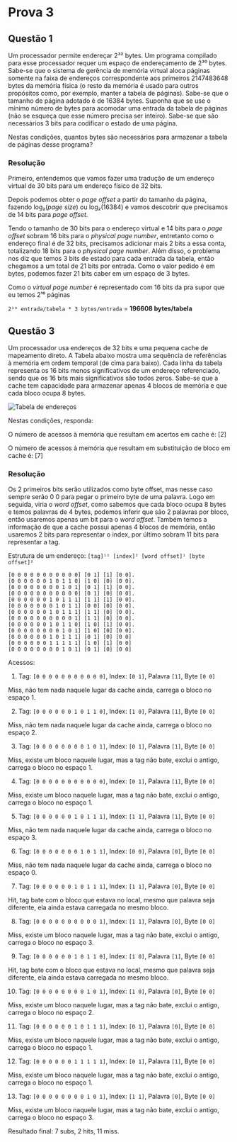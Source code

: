 # Prova 3

## Questão 1

Um processador permite endereçar 2³² bytes. Um programa compilado para esse processador requer um espaço de endereçamento de 2³⁰ bytes. Sabe-se que o sistema de gerência de memória virtual aloca páginas somente na faixa de endereços correspondente aos primeiros 2147483648 bytes da memória física (o resto da memória é usado para outros propósitos como, por exemplo, manter a tabela de páginas). Sabe-se que o tamanho de página adotado é de 16384 bytes. Suponha que se use o mínimo número de bytes para acomodar uma entrada da tabela de páginas (não se esqueça que esse número precisa ser inteiro). Sabe-se que são necessários 3 bits para codificar o estado de uma página.

Nestas condições, quantos bytes são necessários para armazenar a tabela de páginas desse programa?

### Resolução

Primeiro, entendemos que vamos fazer uma tradução de um endereço virtual de 30 bits para um endereço físico de 32 bits.

Depois podemos obter o _page offset_ a partir do tamanho da página, fazendo log₂(_page size_) ou log₂(16384) e vamos descobrir que precisamos de 14 bits para _page offset_.

Tendo o tamanho de 30 bits para o endereço virtual e 14 bits para o _page offset_ sobram 16 bits para o _physical page number_, entretanto como o endereço final é de 32 bits, precisamos adicionar mais 2 bits a essa conta, totalizando 18 bits para o _physical page number_. Além disso, o problema nos diz que temos 3 bits de estado para cada entrada da tabela, então chegamos a um total de 21 bits por entrada. Como o valor pedido é em bytes, podemos fazer 21 bits caber em um espaço de 3 bytes.

Como o _virtual page number_ é representado com 16 bits da pra supor que eu temos 2¹⁶ páginas

`2¹⁶ entrada/tabela * 3 bytes/entrada` = **196608 bytes/tabela**

## Questão 3

Um processador usa endereços de 32 bits e uma pequena cache de mapeamento direto. A Tabela abaixo mostra uma sequência de referências à memória em ordem temporal (de cima para baixo). Cada linha da tabela representa os 16 bits menos significativos de um endereço referenciado, sendo que os 16 bits mais significativos são todos zeros. Sabe-se que a cache tem capacidade para armazenar apenas 4 blocos de memória e que cada bloco ocupa 8 bytes.

![Tabela de endereços](https://imgur.com/TLCPR39.png)

Nestas condições, responda:

O número de acessos à memória que resultam em acertos em cache é: [2]

O número de acessos à memória que resultam em substituição de bloco em cache é: [7]

### Resolução

Os 2 primeiros bits serão utilizados como byte offset, mas nesse caso sempre serão  0 0 para pegar o primeiro byte de uma palavra. Logo em seguida, viria o _word offset_, como sabemos que cada bloco ocupa 8 bytes e temos palavras de 4 bytes, podemos inferir que são 2 palavras por bloco, então usaremos apenas um bit para o _word offset_. Também temos a informação de que a cache possui apenas 4 blocos de memória, então usaremos 2 bits para representar o index, por último sobram 11 bits para representar a tag.

Estrutura de um endereço: `[tag]¹¹ [index]² [word offset]¹ [byte offset]²`

```
[0 0 0 0 0 0 0 0 0 0 0] [0 1] [1] [0 0].
[0 0 0 0 0 0 1 0 1 1 0] [1 0] [0] [0 0].
[0 0 0 0 0 0 0 0 1 0 1] [0 1] [1] [0 0].
[0 0 0 0 0 0 0 0 0 0 0] [0 1] [0] [0 0].
[0 0 0 0 0 0 1 0 1 1 1] [1 1] [1] [0 0].
[0 0 0 0 0 0 0 1 0 1 1] [0 0] [0] [0 0].
[0 0 0 0 0 0 1 0 1 1 1] [1 1] [0] [0 0].
[0 0 0 0 0 0 0 0 0 0 1] [1 1] [0] [0 0].
[0 0 0 0 0 0 1 0 1 1 0] [1 0] [1] [0 0].
[0 0 0 0 0 0 0 0 1 0 1] [1 0] [0] [0 0].
[0 0 0 0 0 0 1 0 1 1 1] [0 1] [0] [0 0]
[0 0 0 0 0 0 1 1 1 1 1] [1 0] [1] [0 0]
[0 0 0 0 0 0 0 0 1 0 1] [0 1] [0] [0 0]
```

Acessos: 

1. Tag: `[0 0 0 0 0 0 0 0 0 0 0]`, Index: `[0 1]`, Palavra `[1]`, Byte `[0 0]`

Miss, não tem nada naquele lugar da cache ainda, carrega o bloco no espaço 1.

2. Tag: `[0 0 0 0 0 0 1 0 1 1 0]`, Index: `[1 0]`, Palavra `[1]`, Byte `[0 0]`

Miss, não tem nada naquele lugar da cache ainda, carrega o bloco no espaço 2.

3. Tag: `[0 0 0 0 0 0 0 0 1 0 1]`, Index: `[0 1]`, Palavra `[1]`, Byte `[0 0]`

Miss, existe um bloco naquele lugar, mas a tag não bate, exclui o antigo, carrega o bloco no espaço 1.

4. Tag: `[0 0 0 0 0 0 0 0 0 0 0]`, Index: `[0 1]`, Palavra `[1]`, Byte `[0 0]`

Miss, existe um bloco naquele lugar, mas a tag não bate, exclui o antigo, carrega o bloco no espaço 1.

5. Tag: `[0 0 0 0 0 0 1 0 1 1 1]`, Index: `[1 1]`, Palavra `[1]`, Byte `[0 0]`

Miss, não tem nada naquele lugar da cache ainda, carrega o bloco no espaço 3.

6. Tag: `[0 0 0 0 0 0 0 1 0 1 1]`, Index: `[0 0]`, Palavra `[0]`, Byte `[0 0]`

Miss, não tem nada naquele lugar da cache ainda, carrega o bloco no espaço 0.

7. Tag: `[0 0 0 0 0 0 1 0 1 1 1]`, Index: `[1 1]`, Palavra `[0]`, Byte `[0 0]`

Hit, tag bate com o bloco que estava no local, mesmo que palavra seja diferente, ela ainda estava carregada no mesmo bloco.

8. Tag: `[0 0 0 0 0 0 0 0 0 0 1]`, Index: `[1 1]`, Palavra `[0]`, Byte `[0 0]`

Miss, existe um bloco naquele lugar, mas a tag não bate, exclui o antigo, carrega o bloco no espaço 3.

9. Tag: `[0 0 0 0 0 0 1 0 1 1 0]`, Index: `[1 0]`, Palavra `[1]`, Byte `[0 0]`

Hit, tag bate com o bloco que estava no local, mesmo que palavra seja diferente, ela ainda estava carregada no mesmo bloco.

10. Tag: `[0 0 0 0 0 0 0 0 1 0 1]`, Index: `[1 0]`, Palavra `[0]`, Byte `[0 0]`

Miss, existe um bloco naquele lugar, mas a tag não bate, exclui o antigo, carrega o bloco no espaço 2.

11. Tag: `[0 0 0 0 0 0 1 0 1 1 1]`, Index: `[0 1]`, Palavra `[0]`, Byte `[0 0]`

Miss, existe um bloco naquele lugar, mas a tag não bate, exclui o antigo, carrega o bloco no espaço 1.

12. Tag: `[0 0 0 0 0 0 1 1 1 1 1]`, Index: `[0 1]`, Palavra `[1]`, Byte `[0 0]`

Miss, existe um bloco naquele lugar, mas a tag não bate, exclui o antigo, carrega o bloco no espaço 1.

13. Tag: `[0 0 0 0 0 0 0 0 1 0 1]`, Index: `[1 1]`, Palavra `[0]`, Byte `[0 0]`

Miss, existe um bloco naquele lugar, mas a tag não bate, exclui o antigo, carrega o bloco no espaço 3.

Resultado final: 7 subs, 2 hits, 11 miss.